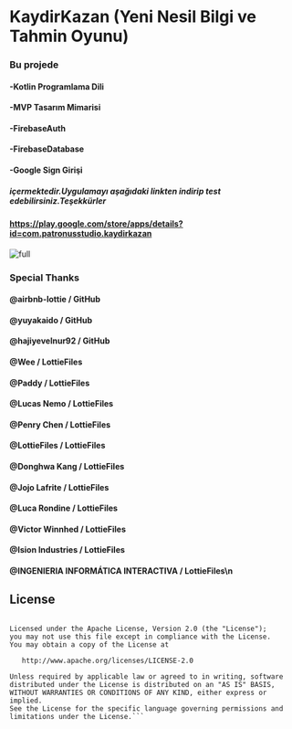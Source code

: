 # KaydirKazan (Yeni Nesil Bilgi ve Tahmin Oyunu)


### Bu projede

#### -Kotlin Programlama Dili
#### -MVP Tasarım Mimarisi
#### -FirebaseAuth 
#### -FirebaseDatabase 
#### -Google Sign Girişi

##### içermektedir.Uygulamayı aşağıdaki linkten indirip test edebilirsiniz.Teşekkürler

#### https://play.google.com/store/apps/details?id=com.patronusstudio.kaydirkazan

![full](https://user-images.githubusercontent.com/25854605/56577730-6e544780-65d4-11e9-87c3-bc14142c2fc6.jpg)


### Special Thanks
#### @airbnb-lottie / GitHub
####       @yuyakaido / GitHub
####        @hajiyevelnur92 / GitHub
####        @Wee / LottieFiles
####        @Paddy / LottieFiles
####        @Lucas Nemo / LottieFiles
####        @Penry Chen / LottieFiles
####        @LottieFiles / LottieFiles
####        @Donghwa Kang / LottieFiles
####        @Jojo Lafrite / LottieFiles
####        @Luca Rondine / LottieFiles
####        @Victor Winnhed / LottieFiles
####        @Ision Industries / LottieFiles
####        @INGENIERIA INFORMÁTICA INTERACTIVA / LottieFiles\n

## License
```Copyright [2019] [Süleyman Sezer]

Licensed under the Apache License, Version 2.0 (the "License");
you may not use this file except in compliance with the License.
You may obtain a copy of the License at

   http://www.apache.org/licenses/LICENSE-2.0

Unless required by applicable law or agreed to in writing, software
distributed under the License is distributed on an "AS IS" BASIS,
WITHOUT WARRANTIES OR CONDITIONS OF ANY KIND, either express or implied.
See the License for the specific language governing permissions and
limitations under the License.```
